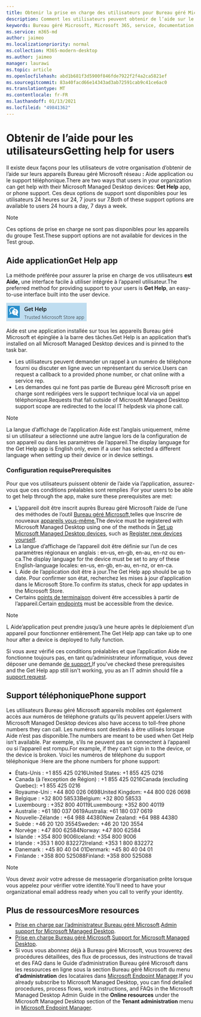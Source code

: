 ```yaml
---
title: Obtenir la prise en charge des utilisateurs pour Bureau géré Microsoft
description: Comment les utilisateurs peuvent obtenir de l’aide sur le service et les appareils
keywords: Bureau géré Microsoft, Microsoft 365, service, documentation
ms.service: m365-md
author: jaimeo
ms.localizationpriority: normal
ms.collection: M365-modern-desktop
ms.author: jaimeo
manager: laurawi
ms.topic: article
ms.openlocfilehash: abd1b681f3d5900f846fde7922f2f4a2ca5821ef
ms.sourcegitcommit: 83a40facd66e14343ad3ab72591cab9c41ce6ac0
ms.translationtype: MT
ms.contentlocale: fr-FR
ms.lasthandoff: 01/13/2021
ms.locfileid: "49841362"
---
```

# <a name="getting-help-for-users"></a><span data-ttu-id="c253d-104">Obtenir de l’aide pour les utilisateurs</span><span class="sxs-lookup"><span data-stu-id="c253d-104">Getting help for users</span></span>

<span data-ttu-id="c253d-105">Il existe deux façons pour les utilisateurs de votre organisation d’obtenir de l’aide sur leurs appareils Bureau géré Microsoft réseau **:** Aide application ou le support téléphonique.</span><span class="sxs-lookup"><span data-stu-id="c253d-105">There are two ways that users in your organization can get help with their Microsoft Managed Desktop devices: **Get Help** app, or phone support.</span></span> <span data-ttu-id="c253d-106">Ces deux options de support sont disponibles pour les utilisateurs 24 heures sur 24, 7 jours sur 7.</span><span class="sxs-lookup"><span data-stu-id="c253d-106">Both of these support options are available to users 24 hours a day, 7 days a week.</span></span>
 
>[!NOTE]
><span data-ttu-id="c253d-107">Ces options de prise en charge ne sont pas disponibles pour les appareils du groupe Test.</span><span class="sxs-lookup"><span data-stu-id="c253d-107">These support options are not available for devices in the Test group.</span></span>

## <a name="get-help-app"></a><span data-ttu-id="c253d-108">Aide application</span><span class="sxs-lookup"><span data-stu-id="c253d-108">Get Help app</span></span>

<span data-ttu-id="c253d-109">La méthode préférée pour assurer la prise en charge de vos utilisateurs **est Aide,** une interface facile à utiliser intégrée à l’appareil utilisateur.</span><span class="sxs-lookup"><span data-stu-id="c253d-109">The preferred method for providing support to your users is **Get Help**, an easy-to-use interface built into the user device.</span></span>  

![Aide’application](../../media/get-help.png)

<span data-ttu-id="c253d-111">Aide est une application installée sur tous les appareils Bureau géré Microsoft et épinglée à la barre des tâches.</span><span class="sxs-lookup"><span data-stu-id="c253d-111">Get Help is an application that’s installed on all Microsoft Managed Desktop devices and is pinned to the task bar.</span></span> 

- <span data-ttu-id="c253d-112">Les utilisateurs peuvent demander un rappel à un numéro de téléphone fourni ou discuter en ligne avec un représentant du service.</span><span class="sxs-lookup"><span data-stu-id="c253d-112">Users can request a callback to a provided phone number, or chat online with a service rep.</span></span>
- <span data-ttu-id="c253d-113">Les demandes qui ne font pas partie de Bureau géré Microsoft prise en charge sont redirigées vers le support technique local via un appel téléphonique.</span><span class="sxs-lookup"><span data-stu-id="c253d-113">Requests that fall outside of Microsoft Managed Desktop support scope are redirected to the local IT helpdesk via phone call.</span></span>

> [!NOTE]
> <span data-ttu-id="c253d-114">La langue d’affichage de l’application Aide est l’anglais uniquement, même si un utilisateur a sélectionné une autre langue lors de la configuration de son appareil ou dans les paramètres de l’appareil.</span><span class="sxs-lookup"><span data-stu-id="c253d-114">The display language for the Get Help app is English only, even if a user has selected a different language when setting up their device or in device settings.</span></span> 

### <a name="prerequisites"></a><span data-ttu-id="c253d-115">Configuration requise</span><span class="sxs-lookup"><span data-stu-id="c253d-115">Prerequisites</span></span>
<span data-ttu-id="c253d-116">Pour que vos utilisateurs puissent obtenir de l’aide via l’application, assurez-vous que ces conditions préalables sont remplies :</span><span class="sxs-lookup"><span data-stu-id="c253d-116">For your users to be able to get help through the app, make sure these prerequisites are met:</span></span>

- <span data-ttu-id="c253d-117">L’appareil doit être inscrit auprès Bureau géré Microsoft l’aide de l’une des méthodes de l’outil [Bureau géré Microsoft,](../get-started/set-up-devices.md)telles que Inscrire de nouveaux [appareils vous-même.](../get-started/register-devices-self.md)</span><span class="sxs-lookup"><span data-stu-id="c253d-117">The device must be registered with Microsoft Managed Desktop using one of the methods in [Set up Microsoft Managed Desktop devices](../get-started/set-up-devices.md), such as [Register new devices yourself](../get-started/register-devices-self.md).</span></span>
- <span data-ttu-id="c253d-118">La langue d’affichage de l’appareil doit être définie sur l’un de ces paramètres régionaux en anglais : en-us, en-gb, en-au, en-nz ou en-ca.</span><span class="sxs-lookup"><span data-stu-id="c253d-118">The display language for the device must be set to any of these English-language locales: en-us, en-gb, en-au, en-nz, or en-ca.</span></span>
- <span data-ttu-id="c253d-119">L Aide de l’application doit être à jour.</span><span class="sxs-lookup"><span data-stu-id="c253d-119">The Get Help app should be up to date.</span></span> <span data-ttu-id="c253d-120">Pour confirmer son état, recherchez les mises à jour d’application dans le Microsoft Store.</span><span class="sxs-lookup"><span data-stu-id="c253d-120">To confirm its status, check for app updates in the Microsoft Store.</span></span>
- <span data-ttu-id="c253d-121">Certains [points de terminaison](../get-ready/network.md#endpoints-allowed-that-are-necessary-for-microsoft-managed-desktop) doivent être accessibles à partir de l’appareil.</span><span class="sxs-lookup"><span data-stu-id="c253d-121">Certain [endpoints](../get-ready/network.md#endpoints-allowed-that-are-necessary-for-microsoft-managed-desktop) must be accessible from the device.</span></span>

> [!NOTE]
> <span data-ttu-id="c253d-122">L Aide’application peut prendre jusqu’à une heure après le déploiement d’un appareil pour fonctionner entièrement.</span><span class="sxs-lookup"><span data-stu-id="c253d-122">The Get Help app can take up to one hour after a device is deployed to fully function.</span></span>

<span data-ttu-id="c253d-123">Si vous avez vérifié ces conditions préalables et que l’application Aide ne fonctionne toujours pas, en tant qu’administrateur informatique, vous devez déposer une demande [de support.](admin-support.md)</span><span class="sxs-lookup"><span data-stu-id="c253d-123">If you've checked these prerequisites and the Get Help app still isn't working, you as an IT admin should file a [support request](admin-support.md).</span></span>

## <a name="phone-support"></a><span data-ttu-id="c253d-124">Support téléphonique</span><span class="sxs-lookup"><span data-stu-id="c253d-124">Phone support</span></span>

<span data-ttu-id="c253d-125">Les utilisateurs Bureau géré Microsoft appareils mobiles ont également accès aux numéros de téléphone gratuits qu’ils peuvent appeler.</span><span class="sxs-lookup"><span data-stu-id="c253d-125">Users with Microsoft Managed Desktop devices also have access to toll-free phone numbers they can call.</span></span> <span data-ttu-id="c253d-126">Les numéros sont destinés à être utilisés lorsque Aide n’est pas disponible.</span><span class="sxs-lookup"><span data-stu-id="c253d-126">The numbers are meant to be used when Get Help isn’t available.</span></span> <span data-ttu-id="c253d-127">Par exemple, s’ils ne peuvent pas se connectent à l’appareil ou si l’appareil est rompu.</span><span class="sxs-lookup"><span data-stu-id="c253d-127">For example, if they can’t sign in to the device, or the device is broken.</span></span> <span data-ttu-id="c253d-128">Voici les numéros de téléphone du support téléphonique :</span><span class="sxs-lookup"><span data-stu-id="c253d-128">Here are the phone numbers for phone support:</span></span>

- <span data-ttu-id="c253d-129">États-Unis : +1 855 425 0216</span><span class="sxs-lookup"><span data-stu-id="c253d-129">United States: +1 855 425 0216</span></span>
- <span data-ttu-id="c253d-130">Canada (à l’exception de Région) : +1 855 425 0216</span><span class="sxs-lookup"><span data-stu-id="c253d-130">Canada (excluding Quebec): +1 855 425 0216</span></span>
- <span data-ttu-id="c253d-131">Royaume-Uni : +44 800 026 0698</span><span class="sxs-lookup"><span data-stu-id="c253d-131">United Kingdom: +44 800 026 0698</span></span>
- <span data-ttu-id="c253d-132">Belgique : +32 800 58533</span><span class="sxs-lookup"><span data-stu-id="c253d-132">Belgium: +32 800 58533</span></span>
- <span data-ttu-id="c253d-133">Luxembourg : +352 800 40119</span><span class="sxs-lookup"><span data-stu-id="c253d-133">Luxembourg: +352 800 40119</span></span>
- <span data-ttu-id="c253d-134">Australie : +61 180 037 0619</span><span class="sxs-lookup"><span data-stu-id="c253d-134">Australia: +61 180 037 0619</span></span>
- <span data-ttu-id="c253d-135">Nouvelle-Zélande : +64 988 44380</span><span class="sxs-lookup"><span data-stu-id="c253d-135">New Zealand: +64 988 44380</span></span>
- <span data-ttu-id="c253d-136">Suède : +46 20 120 3554</span><span class="sxs-lookup"><span data-stu-id="c253d-136">Sweden: +46 20 120 3554</span></span>
- <span data-ttu-id="c253d-137">Norvège : +47 800 62584</span><span class="sxs-lookup"><span data-stu-id="c253d-137">Norway: +47 800 62584</span></span>
- <span data-ttu-id="c253d-138">Islande : +354 800 9006</span><span class="sxs-lookup"><span data-stu-id="c253d-138">Iceland: +354 800 9006</span></span>
- <span data-ttu-id="c253d-139">Irlande : +353 1 800 832272</span><span class="sxs-lookup"><span data-stu-id="c253d-139">Ireland: +353 1 800 832272</span></span>
- <span data-ttu-id="c253d-140">Danemark : +45 80 40 04 01</span><span class="sxs-lookup"><span data-stu-id="c253d-140">Denmark: +45 80 40 04 01</span></span>
- <span data-ttu-id="c253d-141">Finlande : +358 800 525088</span><span class="sxs-lookup"><span data-stu-id="c253d-141">Finland: +358 800 525088</span></span>

>[!NOTE]
><span data-ttu-id="c253d-142">Vous devez avoir votre adresse de messagerie d’organisation prête lorsque vous appelez pour vérifier votre identité.</span><span class="sxs-lookup"><span data-stu-id="c253d-142">You'll need to have your organizational email address ready when you call to verify your identity.</span></span> 

## <a name="more-resources"></a><span data-ttu-id="c253d-143">Plus de ressources</span><span class="sxs-lookup"><span data-stu-id="c253d-143">More resources</span></span>
- <span data-ttu-id="c253d-144">[Prise en charge par l’administrateur Bureau géré Microsoft](admin-support.md).</span><span class="sxs-lookup"><span data-stu-id="c253d-144">[Admin support for Microsoft Managed Desktop](admin-support.md).</span></span> 
- <span data-ttu-id="c253d-145">[Prise en charge Bureau géré Microsoft](../service-description/support.md).</span><span class="sxs-lookup"><span data-stu-id="c253d-145">[Support for Microsoft Managed Desktop](../service-description/support.md).</span></span>
- <span data-ttu-id="c253d-146">Si vous vous abonnez déjà à Bureau géré Microsoft, vous trouverez des procédures détaillées, des flux de processus,  des instructions de travail et des FAQ dans le Guide d’administration Bureau géré Microsoft dans les ressources en ligne sous la section Bureau géré Microsoft du menu **d’administration** des locataires dans [Microsoft Endpoint Manager](https://endpoint.microsoft.com/).</span><span class="sxs-lookup"><span data-stu-id="c253d-146">If you already subscribe to Microsoft Managed Desktop, you can find detailed procedures, process flows, work instructions, and FAQs in the Microsoft Managed Desktop Admin Guide in the **Online resources** under the Microsoft Managed Desktop section of the **Tenant administration** menu in [Microsoft Endpoint Manager](https://endpoint.microsoft.com/).</span></span>
